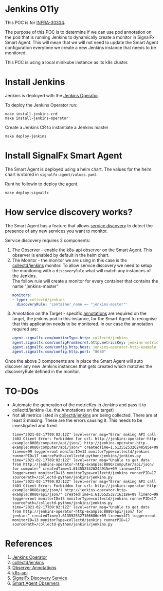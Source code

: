 # Jenkins O11y

This POC is for [INFRA-30304](https://jira.splunk.com/browse/INFRA-30304).

The purpose of this POC is to determine if we can use pod annotation on the pod that is running Jenkins to dynamically create a monitor in SignalFx Smart Agent. This will mean that we will not need to update the Smart Agent configuration everytime we create a new Jenkins instance that needs to be monitored.

This POC is using a local minikube instance as its k8s cluster.

# Install Jenkins

Jenkins is deployed with the [Jenkins Operator][1].

To deploy the Jenkins Operator run:

```
make install-jenkins-crd
make install-jenkins-operator
```

Create a Jenkins CR to instantiate a Jenkins master

`make deploy-jenkins`

# Install SignalFx Smart Agent

The Smart Agent is deployed using a helm chart. 
The values for the helm chart is stored in `signalfx-agent/values.yaml`.

Runt he followin to deploy the agent.

`make deploy-signalfx`

# How service discovery works?

The Smart Agent has a feature that allows [service discovery][5] to detect the presence of any new services you want to monitor.

Service discovery requires 3 components:

1. The [Observer][6] - enable the [k8s-api][4] observer on the Smart Agent. This observer is enabled by default in the helm chart.
2. The Monitor - the monitor we are using in this case is the [collectd/jenkins][2] monitor. To allow service discovery we need to setup the monitoring with a `discoveryRule` what will match any instances of the Jenkins.  
The follow rule will create a monitor for every container that contains the name "jenkins-master"
    ```yaml
    monitors:
    - type: collectd/jenkins
      discoveryRule: 'container_name =~ "jenkins-master"'
    ```
3. Annotation on the Target - specific [annotations][3] are required on the target, the jenkins pod in this instance, for the Smart Agent to recognise that this application needs to be monitored. In our case the annotation required are:  
    ```yaml
    agent.signalfx.com/monitorType.http: collectd/jenkins
    agent.signalfx.com/configFromSecret.http.metricsKey: jenkins-metrics-key/metricsKey
    agent.signalfx.com/config.http.host: jenkins-operator-http-example
    agent.signalfx.com/config.http.port: "8080"
    ```

Once the above 3 components are in place the Smart Agent will auto discover any new Jenkins instances that gets created which matches the discoveryRule defined in the monitor.

# TO-DOs

- Automate the generation of the metricKey in Jenkins and pass it to collectd/jenkins (i.e. the Annotations on the target)
- Not all metrics listed in [collectd/jenkins][2] are being collected. There are at least 2 missing. These are the errors causing it. This needs to be investigated and fixed.  
    ```
    time="2021-02-17T09:02:12Z" level=error msg="Error making API call (403 Client Error: Forbidden for url: http://jenkins-operator-http-example:8080/computer/api/json/) http://jenkins-operator-http-example:8080/computer/api/json/" createdTime=1.6135525326240585e+09 lineno=99 logger=root monitorID=13 monitorType=collectd/jenkins runnerPID=17 sourcePath=/collectd-python/jenkins/jenkins.py
    time="2021-02-17T09:02:12Z" level=error msg="Unable to get data from http://jenkins-operator-http-example:8080/computer/api/json/ for computer" createdTime=1.6135525326244915e+09 lineno=471 logger=root monitorID=13 monitorType=collectd/jenkins runnerPID=17 sourcePath=/collectd-python/jenkins/jenkins.py
    time="2021-02-17T09:02:12Z" level=error msg="Error making API call (403 Client Error: Forbidden for url: http://jenkins-operator-http-example:8080/api/json/) http://jenkins-operator-http-example:8080/api/json/" createdTime=1.613552532716318e+09 lineno=99 logger=root monitorID=13 monitorType=collectd/jenkins runnerPID=17 sourcePath=/collectd-python/jenkins/jenkins.py
    time="2021-02-17T09:02:12Z" level=error msg="Unable to get data from http://jenkins-operator-http-example:8080/api/json/ for jenkins" createdTime=1.6135525327166686e+09 lineno=471 logger=root monitorID=13 monitorType=collectd/jenkins runnerPID=17 sourcePath=/collectd-python/jenkins/jenkins.py
    ```
        
# References

1. [Jenkins Operator][1]
2. [collectd/jenkins][2]
3. [Observer Annotations][3]
4. [k8s-api][4]
5. [SignalFx Discovery Service][5]
6. [Smart Agent Observers][6]

[1]: https://jenkinsci.github.io/kubernetes-operator/docs/getting-started/latest/schema/ "Jenkins Operator"
[2]: https://docs.signalfx.com/en/latest/integrations/agent/monitors/collectd-jenkins.html "collectd/jenkins"
[3]: https://docs.signalfx.com/en/latest/integrations/kubernetes/k8s-monitors-observers.html#configuring-the-observer-using-kubernetes-annotations "Smart Agent Observer"
[4]: https://docs.signalfx.com/en/latest/integrations/agent/observers/k8s-api.html "k8s-api Observer"
[5]: https://docs.signalfx.c
[6]: https://docs.signalfx.com/en/latest/integrations/agent/observers/_observer-config.html